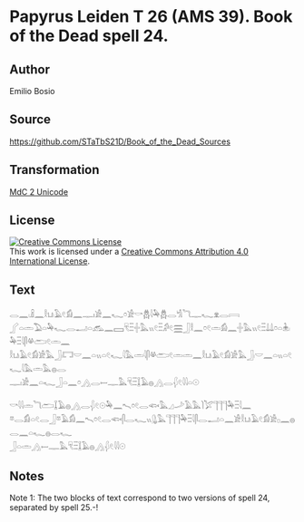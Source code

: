 # Papyrus Leiden T 26 (AMS 39). Book of the Dead spell 24.

## Author 

Emilio Bosio

## Source 

https://github.com/STaTbS21D/Book_of_the_Dead_Sources

## Transformation 

[MdC 2 Unicode](https://statbs21d.github.io/mdc2unicode.html)

## License 

<a rel="license" href="http://creativecommons.org/licenses/by/4.0/"><img alt="Creative Commons License" style="border-width:0" src="https://i.creativecommons.org/l/by/4.0/88x31.png" /></a><br />This work is licensed under a <a rel="license" href="http://creativecommons.org/licenses/by/4.0/">Creative Commons Attribution 4.0 International License</a>.

## Text 

<hiero><rubrum>𓂋𓈖𓏺𓏎𓈖𓎛𓂓𓏺𓄿𓏲𓀁𓈖𓊃𓏤𓀀𓈖𓆑</rubrum>𓏌𓀀𓎡𓆣𓇋𓅆𓆣𓂋𓀜𓆓𓊃𓆑𓁷𓂋𓇯<br>
𓂾𓏏𓏛𓅐𓏏𓅆𓆑𓂋𓂝𓏏𓃹𓈖𓈙𓄛𓏫𓏶𓅓𓏭𓏲𓏫𓀔𓏲𓈗𓃀𓎛𓈖𓏌𓏲𓏛𓀁𓈖𓏶𓅓𓏭𓏲𓏫𓍑𓍑𓏌𓏏𓇔𓏺𓅆𓏫𓇋𓋴𓋬𓂧𓏲𓏛𓈖<br>
𓎛𓂓𓏺𓄿𓏲𓀁𓀀𓅓𓃀𓏺𓉐𓎟𓈖𓏏𓏭𓏏𓏲𓆑𓇋𓅓𓏛𓇋𓋴𓋬𓂧𓏲𓏛𓏛𓈖𓎛𓂓𓏺𓄿𓏲𓀁𓀀𓅓𓃀𓏺𓎟𓈖𓏏𓏭𓏏𓏲𓆑𓇋𓅓𓏛𓅓𓐍𓂋<br>
𓊃𓏤𓀀𓈖𓏏𓆑𓃀𓏏𓈖𓏌𓂻𓂋𓎀𓊃𓅓𓄛𓏫𓆼𓄿𓐍𓂻𓂋𓆅𓏲𓇋𓇋𓏏𓇳<br>
<br>
<rubrum>𓎡𓇋𓇋𓏛𓆓𓂧</rubrum>𓆼𓄿𓐍𓂻𓂋𓆅𓏲𓇳𓅆𓈖𓍇𓏌𓏲𓂋𓆟𓅓𓈎𓌴𓄿𓅓𓌙𓅯𓊹𓊹𓊹𓅆𓏫𓇋𓈖<br>
𓎼𓂋𓀁𓏏𓏲𓂋𓃀𓎼𓄿𓀁𓈖𓍇𓏌𓏲𓂋𓆟𓋴𓂋𓆑𓏭𓊮𓅓𓊹𓊹𓊹𓅆𓏫𓇋𓋴𓂋𓂝𓏏𓈖𓀀𓎛𓂓𓏺𓄿𓏲𓀁𓀀𓊪𓈖𓐍𓂋𓈖𓏏𓆑𓐍𓂋𓆑<br>
𓃀𓏏𓏛𓂻𓎀𓊃𓅓𓄛𓏫𓆼𓄿𓐍𓂻𓆅𓏲𓇋𓇋𓇳<br></hiero>

## Notes 

Note  1: The two blocks of text correspond to two versions of spell 24, separated by spell 25.-!